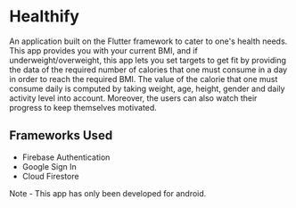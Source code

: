 # Healthify

An application built on the Flutter framework to cater to one's health needs. This app provides you with your current BMI, and if underweight/overweight, this app lets you set targets to get fit by providing the data of the required number of calories that one must consume in a day in order to reach the required BMI. The value of the calorie that one must consume daily is computed by taking weight, age, height, gender and daily activity level into account. Moreover, the users can also watch their progress to keep themselves motivated. 

## Frameworks Used
 - Firebase Authentication
 - Google Sign In
 - Cloud Firestore


Note - This app has only been developed for android.
